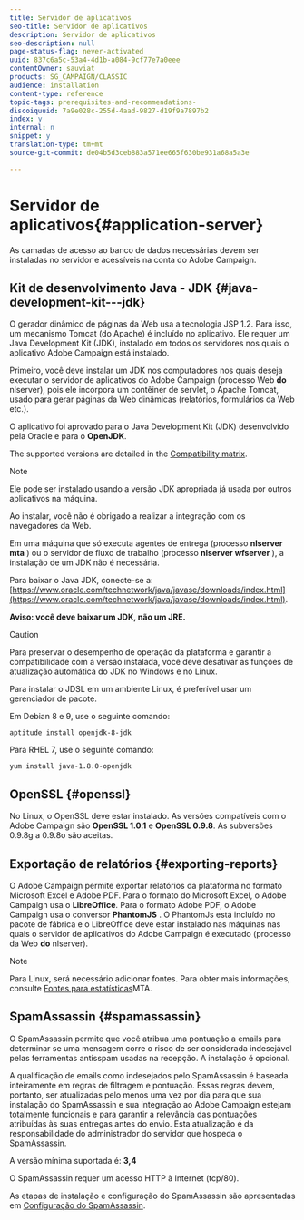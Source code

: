 ```yaml
---
title: Servidor de aplicativos
seo-title: Servidor de aplicativos
description: Servidor de aplicativos
seo-description: null
page-status-flag: never-activated
uuid: 837c6a5c-53a4-4d1b-a084-9cf77e7a0eee
contentOwner: sauviat
products: SG_CAMPAIGN/CLASSIC
audience: installation
content-type: reference
topic-tags: prerequisites-and-recommendations-
discoiquuid: 7a9e028c-255d-4aad-9827-d19f9a7897b2
index: y
internal: n
snippet: y
translation-type: tm+mt
source-git-commit: de04b5d3ceb883a571ee665f630be931a68a5a3e

---
```



# Servidor de aplicativos{#application-server}

As camadas de acesso ao banco de dados necessárias devem ser instaladas no servidor e acessíveis na conta do Adobe Campaign.

## Kit de desenvolvimento Java - JDK {#java-development-kit---jdk}

O gerador dinâmico de páginas da Web usa a tecnologia JSP 1.2. Para isso, um mecanismo Tomcat (do Apache) é incluído no aplicativo. Ele requer um Java Development Kit (JDK), instalado em todos os servidores nos quais o aplicativo Adobe Campaign está instalado.

Primeiro, você deve instalar um JDK nos computadores nos quais deseja executar o servidor de aplicativos do Adobe Campaign (processo Web **do** nlserver), pois ele incorpora um contêiner de servlet, o Apache Tomcat, usado para gerar páginas da Web dinâmicas (relatórios, formulários da Web etc.).

O aplicativo foi aprovado para o Java Development Kit (JDK) desenvolvido pela Oracle e para o **OpenJDK**.

The supported versions are detailed in the [Compatibility matrix](https://helpx.adobe.com/campaign/kb/compatibility-matrix.html).

>[!NOTE]
>
>Ele pode ser instalado usando a versão JDK apropriada já usada por outros aplicativos na máquina.
>  
>Ao instalar, você não é obrigado a realizar a integração com os navegadores da Web.
>
>Em uma máquina que só executa agentes de entrega (processo **nlserver mta** ) ou o servidor de fluxo de trabalho (processo **nlserver wfserver** ), a instalação de um JDK não é necessária.

Para baixar o Java JDK, conecte-se a: [https://www.oracle.com/technetwork/java/javase/downloads/index.html](https://www.oracle.com/technetwork/java/javase/downloads/index.html).

**Aviso: você deve baixar um JDK, não um JRE.**

>[!CAUTION]
>
>Para preservar o desempenho de operação da plataforma e garantir a compatibilidade com a versão instalada, você deve desativar as funções de atualização automática do JDK no Windows e no Linux.

Para instalar o JDSL em um ambiente Linux, é preferível usar um gerenciador de pacote.

Em Debian 8 e 9, use o seguinte comando:

```
aptitude install openjdk-8-jdk
```

Para RHEL 7, use o seguinte comando:

```
yum install java-1.8.0-openjdk
```

## OpenSSL {#openssl}

No Linux, o OpenSSL deve estar instalado. As versões compatíveis com o Adobe Campaign são **OpenSSL 1.0.1** e **OpenSSL 0.9.8**. As subversões 0.9.8g a 0.9.8o são aceitas.

## Exportação de relatórios {#exporting-reports}

O Adobe Campaign permite exportar relatórios da plataforma no formato Microsoft Excel e Adobe PDF. Para o formato do Microsoft Excel, o Adobe Campaign usa o **LibreOffice**. Para o formato Adobe PDF, o Adobe Campaign usa o conversor **PhantomJS** . O PhantomJs está incluído no pacote de fábrica e o LibreOffice deve estar instalado nas máquinas nas quais o servidor de aplicativos do Adobe Campaign é executado (processo da Web **do** nlserver).

>[!NOTE]
>
>Para Linux, será necessário adicionar fontes. Para obter mais informações, consulte [Fontes para estatísticas](../../installation/using/prerequisites-of-campaign-installation-in-linux.md#fonts-for-mta-statistics)MTA.

## SpamAssassin {#spamassassin}

O SpamAssassin permite que você atribua uma pontuação a emails para determinar se uma mensagem corre o risco de ser considerada indesejável pelas ferramentas antisspam usadas na recepção. A instalação é opcional.

A qualificação de emails como indesejados pelo SpamAssassin é baseada inteiramente em regras de filtragem e pontuação. Essas regras devem, portanto, ser atualizadas pelo menos uma vez por dia para que sua instalação do SpamAssassin e sua integração ao Adobe Campaign estejam totalmente funcionais e para garantir a relevância das pontuações atribuídas às suas entregas antes do envio. Esta atualização é da responsabilidade do administrador do servidor que hospeda o SpamAssassin.

A versão mínima suportada é: **3,4**

O SpamAssassin requer um acesso HTTP à Internet (tcp/80).

As etapas de instalação e configuração do SpamAssassin são apresentadas em [Configuração do SpamAssassin](../../installation/using/configuring-spamassassin.md).
